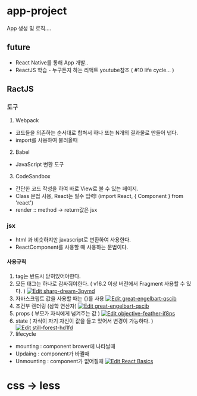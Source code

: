 # app-project
App 생성 및 로직....

## future
- React Native를 통해 App 개발..
- ReactJS 학습 - 누구든지 하는 리액트 youtube참조 ( #10 life cycle... )


## RactJS
### 도구
1. Webpack 
- 코드들을 의존하는 순서대로 합쳐서 하나 또는 N개의 결과물로 만들어 낸다.
- import를 사용하여 불러올때
2. Babel
- JavaScript 변환 도구
3. CodeSandbox
- 간단한 코드 작성을 하여 바로 View로 볼 수 있는 페이지.
- Class 문법 사용, React는 필수 입력! (import React, { Component } from 'react')
- render :: method -> return값은 jsx

### jsx
- html 과 비슷하지만 javascript로 변환하여 사용한다.
- ReactComponent를 사용할 때 사용하는 문법이다.
#### 사용규칙
1. tag는 반드시 닫혀있어야한다.
2. 모든 태그는 하나로 감싸줘야한다. ( v16.2 이상 버전에서 Fragment 사용할 수 있다. )
[![Edit sharp-dream-3pymd](https://codesandbox.io/static/img/play-codesandbox.svg)](https://codesandbox.io/s/sharp-dream-3pymd?fontsize=14)
3. 자바스크립트 값을 사용할 때는 {}를 사용
[![Edit great-engelbart-qscib](https://codesandbox.io/static/img/play-codesandbox.svg)](https://codesandbox.io/s/great-engelbart-qscib?fontsize=14)
4. 조건부 렌더링 (삼학 연산자)
[![Edit great-engelbart-qscib](https://codesandbox.io/static/img/play-codesandbox.svg)](https://codesandbox.io/s/great-engelbart-qscib?fontsize=14)
5. props ( 부모가 자식에게 넘겨주는 값 )
[![Edit objective-feather-if8ps](https://codesandbox.io/static/img/play-codesandbox.svg)](https://codesandbox.io/s/objective-feather-if8ps?fontsize=14)
6. state ( 자식이 자기 자신이 값을 들고 있어서 변경이 가능하다. )
[![Edit still-forest-hd1fd](https://codesandbox.io/static/img/play-codesandbox.svg)](https://codesandbox.io/s/still-forest-hd1fd?fontsize=14)
7. lifecycle
  - mounting : component brower에 나타날때 
  - Updaing : component가 바뀔때
  - Unmounting : component가 없어질때
  [![Edit React Basics](https://codesandbox.io/static/img/play-codesandbox.svg)](https://codesandbox.io/s/react-basics-h9vci?fontsize=14)










# css -> less 

